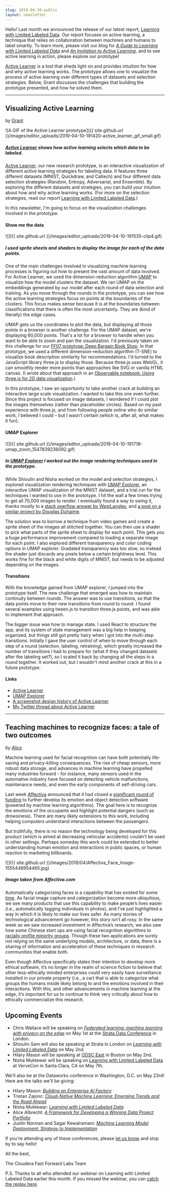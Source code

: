 ```yaml
---
slug: 2019-04-30-public
layout: newsletter
---
```


Hello!  Last month we announced the release of our latest report, [Learning with Limited Labeled Data](https://blog.fastforwardlabs.com/2019/03/20/learning-with-limited-labeled-data.html).  Our report focuses on active learning, a technique that relies on collaboration between machines and humans to label smartly. To learn more, please visit our blog for *[A Guide to Learning with Limited Labeled Data](https://blog.fastforwardlabs.com/2019/04/02/a-guide-to-learning-with-limited-labeled-data.html)* and *[An Invitation to Active Learning](https://blog.fastforwardlabs.com/2019/04/03/an-invitation-to-active-learning.html)*, and to see active learning in action, please explore our
prototype!   

[Active Learner](https://activelearner.fastforwardlabs.com/) is a tool
that sheds light on and provides intuition for how and why active learning
works. The prototype allows one to visualize the process of active learning over
different types of datasets and selection strategies.  Below, Grant discusses the challenges that building the prototype presented, and how he solved them.

---

## Visualizing Active Learning

by [Grant](https://twitter.com/grantcuster)

![A GIF of the Active Learner prototype]({{ site.github.url }}/images/editor_uploads/2019-04-10-191420-active_learner_gif_small.gif)

##### [Active Learner](https://activelearner.fastforwardlabs.com/) shows how active learning selects which data to be labeled.

[Active Learner](https://activelearner.fastforwardlabs.com/), our new research prototype, is an interactive visualization of different active learning strategies for labeling data. It features three different datasets (MNIST, Quickdraw, and Caltech) and four different data selection strategies (Random, Entropy, Adversarial, and Ensemble). By exploring the different datasets and strategies, you can build your intuition about how and why active learning works. (For more on the selection strategies, read our report [Learning with
Limited Labeled Data](https://blog.fastforwardlabs.com/2019/04/02/a-guide-to-learning-with-limited-labeled-data.html).) 

In this newsletter, I'm going to focus on the visualization challenges involved in the prototype.

#### Show me the data

![]({{ site.github.url }}/images/editor_uploads/2019-04-10-191535-clip4.gif)

##### I used sprite sheets and shaders to display the image for each of the data points.

One of the main challenges involved in visualizing machine learning processes is figuring out how to present the vast amount of data involved. For Active Learner, we used the dimension-reduction algorithm [UMAP](https://umap-learn.readthedocs.io/en/latest/) to visualize how the model clusters the dataset.  We ran UMAP on the embeddings generated by our model after each round of data selection and training. As you move through the rounds in the prototype, you can see how the active learning strategies focus on points at the boundaries of the clusters. This focus makes sense because it is at the boundaries between classifications that there is often the most uncertainty. They are (kind of literally) the edge cases.

UMAP gets us the coordinates to plot the data, but displaying all those points in a browser is another challenge. For the UMAP dataset, we're displaying 60,000 points. That's a lot for a browser to handle when you want to be able to zoom and pan the visualization. I'd previously taken on this challenge for our [FF07 prototype: Deep Bargain Book Shop](https://ff07.fastforwardlabs.com/deep_bargain/). In that prototype, we used a different dimension-reduction algorithm (T-SNE) to visualize book description similarity for recommendations. I'd turned to the JavaScript library three.js to display those. Because three.js uses WebGL, it can smoothly
render more points than approaches like SVG or vanilla HTML canvas. (I wrote about that approach in an [Observable notebook: Using three.js for 2D data visualization](https://observablehq.com/@grantcuster/using-three-js-for-2d-data-visualization).)

In this prototype, I saw an opportunity to take another crack at building an interactive large scale visualization. I wanted to take this one even further. Since this project is focused on image datasets, I wondered if I could plot the images themselves (rather than placeholder circles). Based on my past experience with three.js, and from following people online who do similar work, I believed I could – but I wasn't certain (which is, after all, what makes it fun).

#### UMAP Explorer

![]({{ site.github.url }}/images/editor_uploads/2019-04-10-191718-umap_zoom_1547839236092.gif)

##### In [UMAP Explorer](https://grantcuster.github.io/umap-explorer/) I worked out the image rendering techniques used in the prototype.

While Shioulin and Nisha worked on the model and selection strategies, I explored visualization rendering techniques with [UMAP Explorer](https://grantcuster.github.io/umap-explorer/), an interactive UMAP visualization of the MNIST dataset, and a trial run for the techniques I wanted to use in the prototype. I hit the wall a few times trying to get all 70,000 images to render. I eventually found a way to swing it, thanks mostly to a [stack overflow answer by WestLangley](https://stackoverflow.com/questions/25335967/texture-atlas-offset-repeat-works-for-meshes-but-is-ignored-for-point-system-par/25372202#25372202), and [a post on a similar project by Douglas Duhaime](https://douglasduhaime.com/posts/visualizing-tsne-maps-with-three-js.html). 

The solution was to borrow a technique from video games and create a sprite sheet of the images all stitched together. You can then use a shader to pick what parts of the sprite sheet to display for each point. This gets you a huge performance improvement compared to loading a separate image for each point. I also explored different transparency and color coding options in UMAP explorer. Gradated transparency was too slow, so instead the shader just discards any pixels below a certain brightness level. This works fine for the black and white digits of MNIST, but needs to be adjusted depending on the images.

#### Transitions

With the knowledge gained from UMAP explorer, I jumped into the prototype itself. The new challenge that emerged was how to maintain continuity between rounds. The answer was to use transitions, so that the data points move to their new transitions from round to round. I found several examples using tween.js to transition three.js points, and was able to implement that approach. 

The bigger issue was how to manage state. I used React to structure the app, and its system of state management was a big help in keeping organized, but things still got pretty hairy when I got into the multi-step transitions. Initially I gave the user control of when to move through each step of a round (selection, labeling, retraining), which greatly increased the number of transitions I had to prepare for (what if they changed datasets after the labeling set?), so I scaled it back by changing all the steps in a round together. It worked out, but I wouldn't mind another crack at this in a future prototype.

#### Links

- [Active Learner](https://activelearner.fastforwardlabs.com/)
- [UMAP Explorer](https://grantcuster.github.io/umap-explorer/)
- [A screenshot design history of Active Learner](http://feed.grantcuster.com/stack/ff10-prototype)
- [My Twitter thread about Active Learner](https://twitter.com/GrantCuster/status/1113502812552474625)

---

## Teaching machines to recognize faces: a tale of two outcomes
_by [Alice](https://twitter.com/alicealbrecht?lang=en)_

Machine learning used for facial recognition can have both potentially life-saving and privacy-killing consequences. The rise of cheap sensors, more robust data storage, and advances in machine learning have propelled many industries forward - for instance, many sensors used in the automative industry have focused on detecting vehicle malfunctions, maintenance needs, and even the early components of self-driving cars.   

Last week [Affectiva](https://go.affectiva.com/auto) announced that it had closed a [significant round of funding](https://venturebeat.com/2019/04/11/affectiva-raises-26-million-to-bring-emotional-intelligence-ai-to-car-safety-systems/) to further develop its emotion and object detection software (powered by machine learning algorithms). The goal here is to recognize the emotions of the occupants and highlight potential dangers (such as drowsiness). There are many likely extensions to this work, including helping computers understand interactions between the passengers. 

But truthfully, there is no reason the technology being developed for this product (which is aimed at decreasing vehicular accidents) couldn’t be used in other settings. Perhaps someday this work could be extended to better understanding human emotion and interactions in public spaces, or human reaction to marketing billboards.

![]({{ site.github.url }}/images/2019/04/Affectiva_Face_Image-1555448954465.jpg)
##### Image taken from Affectiva.com

Automatically categorizing faces is a capability that has existed for some [time](https://ieeexplore.ieee.org/abstract/document/1467368). As facial image capture and categorization become more ubiquitous, we see many products that use this capability to make people’s lives easier (i.e., automatically tagging individuals in photos), and I’ve just highlighted a way in which it is likely to make our lives safer. As many stories of technological advancement go however, this story isn’t all rosy. In the same week as we saw increased investment in Affectiva’s research, we also saw how some Chinese start ups are using facial recognition algorithms to [racially profile minority groups](https://www.nytimes.com/2019/04/14/technology/china-surveillance-artificial-intelligence-racial-profiling.html).  Though these two applications are surely not relying on the same underlying models, architecture, or data, there is a sharing of information and acceleration of these techniques in research communities that enable both. 

Even though Affectiva specifically states their intention to develop more ethical software, it’s no longer in the realm of science fiction to believe that other less-ethically minded enterprises could very easily have surveillance installed in our private property (i.e., a car) that is able to categorize what groups the humans inside likely belong to and the emotions involved in their interactions. With this, and other advancements in machine learning at the edge, it’s important for us to continue to think very critically about how to ethically commercialize this research.  

## Upcoming Events

* Chris Wallace will be speaking on _[Federated learning: machine learning with privacy on the edge](https://conferences.oreilly.com/strata/strata-eu/public/schedule/detail/74327)_ on May 1st at the [Strata Data Conference](https://conferences.oreilly.com/strata/strata-eu) in London.
* Shioulin Sam will also be speaking at Strata in London on _[Learning with Limited Labeled Data](https://conferences.oreilly.com/strata/strata-eu/public/schedule/detail/74341)_ on May 2nd.
* Hilary Mason will be speaking at [ODSC East](https://odsc.com/boston) in Boston on May 2nd.
* Nisha Muktewar will be speaking on [Learning with Limited Labeled Data](http://vervecon.org/speakers/nisha-muktewar/) at VerveCon in Santa Clara, CA on May 7th.

We'll also be at the Dataworks conference in Washington, D.C. on May 23rd! Here are the talks we'll be giving:
* Hilary Mason: _[Building an Enterprise AI Factory](https://dataworkssummit.com/washington-dc-2019/keynote/building-an-enterprise-ai-factory/)_
* Tristan Zajonc: _[Cloud-Native Machine Learning: Emerging Trends and the Road Ahead](https://dataworkssummit.com/washington-dc-2019/session/cloud-native-machine-learning-emerging-trends-and-the-road-ahead/)_
* Nisha Muktewar: _[Learning with Limited Labeled Data](https://dataworkssummit.com/washington-dc-2019/session/learning-with-limited-labeled-data-2/)_
* Alice Albrecht: _[A Framework for Developing a Winning Data Project Portfolio](https://dataworkssummit.com/washington-dc-2019/session/a-framework-for-developing-a-winning-data-project-portfolio-2/)_
* Justin Norman and Sagar Kewalramani: _[Machine Learning Model Deployment: Strategy to Implementation](https://dataworkssummit.com/washington-dc-2019/session/machine-learning-model-deployment-strategy-to-implementation-3/)_

If you're attending any of these conferences, please [let us know](mailto:cffl@cloudera.com) and stop by to say hello! 


All the best,

The Cloudera Fast Forward Labs Team

P.S.  Thanks to all who attended our webinar on Learning with Limited Labeled Data earlier this month.  If you missed the webinar, you can [catch the replay here](https://www.cloudera.com/about/events/webinars/learning_with_limited_labeled_data.html?utm_medium=email&utm_source=email&utm_campaign=ml&src=email&cid=70134000001Yh16&utm_content=FF10_AMER_Webinar_2019-04-03).